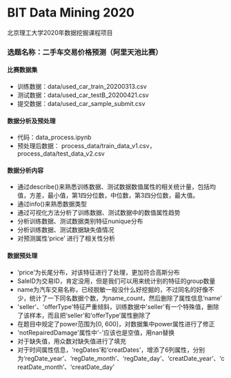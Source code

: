 # BIT Data Mining 2020

北京理工大学2020年数据挖掘课程项目

### 选题名称：二手车交易价格预测（阿里天池比赛）

#### 比赛数据集

* 训练数据：data/used_car_train_20200313.csv
* 测试数据：data/used_car_testB_20200421.csv
* 提交数据：data/used_car_sample_submit.csv

#### 数据分析及预处理

* 代码：data_process.ipynb
* 预处理后数据： process_data/train_data_v1.csv，process_data/test_data_v2.csv

#### 数据分析内容

* 通过describe()来熟悉训练数据、测试数据数值属性的相关统计量，包括均值，方差，最小值，第1四分位数，中位数，第3四分位数，最大值。
* 通过info()来熟悉数据类型
* 通过可视化方法分析了训练数据、测试数据中的数值属性趋势
* 分析训练数据、测试数据类别特征nunique分布
* 分析训练数据、测试数据缺失值情况
* 对预测属性‘price’ 进行了相关性分析

#### 数据预处理

* ‘price’为长尾分布，对该特征进行了处理，更加符合高斯分布
* SaleID为交易ID，肯定没用，但是我们可以用来统计别的特征的group数量
* name为汽车交易名称，已经脱敏一般没什么好挖掘的，不过同名的好像不少，统计了一下同名数据个数，为name_count，然后删除了属性信息‘name’
* 'seller'、'offerType'特征严重倾斜，训练数据中'seller'有一个特殊值，删除了该样本，而且把‘seller’和‘offerType’属性删除了
* 在题目中规定了power范围为[0, 600]，对数据集中power属性进行了修正
* 'notRepairedDamage'属性中'-'应该也是空值，用nan替换
* 对于缺失值，用众数对缺失值进行了填充
* 对于时间属性信息，‘regDates’和‘creatDates’，增添了6列属性，分别为‘regDate_year’、‘regDate_month’、‘regDate_day’、‘creatDate_year’、‘creatDate_month’、‘creatDate_day’